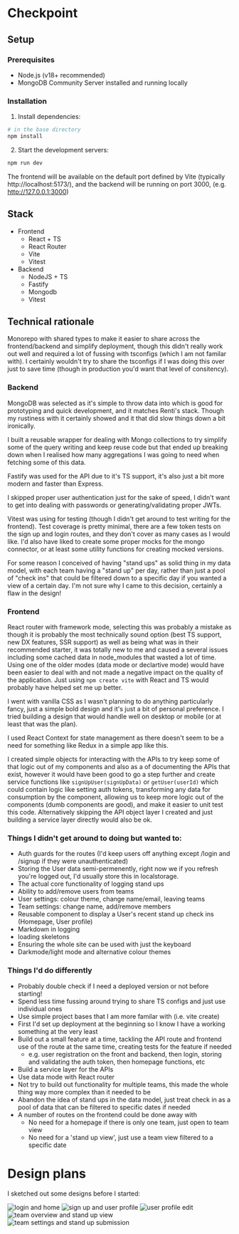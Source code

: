 # Checkpoint

## Setup

### Prerequisites

- Node.js (v18+ recommended)
- MongoDB Community Server installed and running locally

### Installation

1. Install dependencies:

```bash
# in the base directory
npm install
```

2. Start the development servers:

```bash
npm run dev
```

The frontend will be available on the default port defined by Vite (typically http://localhost:5173/), and the backend will be running on port 3000, (e.g. http://127.0.0.1:3000)

## Stack

- Frontend
  - React + TS
  - React Router
  - Vite
  - Vitest
- Backend
  - NodeJS + TS
  - Fastify
  - Mongodb
  - Vitest

## Technical rationale

Monorepo with shared types to make it easier to share across the frontend/backend and simplify deployment, though this didn't really work out well and required a lot of fussing with tsconfigs (which I am not familar with). I certainly wouldn't try to share the tsconfigs if I was doing this over just to save time (though in production you'd want that level of consitency).

### Backend

MongoDB was selected as it's simple to throw data into which is good for prototyping and quick development, and it matches Renti's stack. Though my rustiness with it certainly showed and it that did slow things down a bit ironically.

I built a reusable wrapper for dealing with Mongo collections to try simplify some of the query writing and keep reuse code but that ended up breaking down when I realised how many aggregations I was going to need when fetching some of this data.

Fastify was used for the API due to it's TS support, it's also just a bit more modern and faster than Express.

I skipped proper user authentication just for the sake of speed, I didn't want to get into dealing with passwords or generating/validating proper JWTs.

Vitest was using for testing (though I didn't get around to test writing for the frontend).
Test coverage is pretty minimal, there are a few token tests on the sign up and login routes, and they don't cover as many cases as I would like.
I'd also have liked to create some proper mocks for the mongo connector, or at least some utility functions for creating mocked versions.

For some reason I conceived of having "stand ups" as solid thing in my data model, with each team having a "stand up" per day, rather than just a pool of "check ins" that could be filtered down to a specific day if you wanted a view of a certain day. I'm not sure why I came to this decision, certainly a flaw in the design!

### Frontend

React router with framework mode, selecting this was probably a mistake as though it is probably the most technically sound option (best TS support, new DX features, SSR support) as well as being what was in their recommended starter, it was totally new to me and caused a several issues including some cached data in node_modules that wasted a lot of time. Using one of the older modes (data mode or declartive mode) would have been easier to deal with and not made a negative impact on the quality of the application.
Just using `npm create vite` with React and TS would probably have helped set me up better.

I went with vanilla CSS as I wasn't planning to do anything particularly fancy, just a simple bold design and it's just a bit of personal preference.
I tried building a design that would handle well on desktop or mobile (or at least that was the plan).

I used React Context for state management as there doesn't seem to be a need for something like Redux in a simple app like this.

I created simple objects for interacting with the APIs to try keep some of that logic out of my components and also as a of documenting the APIs that exist, however it would have been good to go a step further and create service functions like `signUpUser(signUpData)` or `getUser(userId)` which could contain logic like setting auth tokens, transforming any data for consumption by the component, allowing us to keep more logic out of the components (dumb components are good), and make it easier to unit test this code. Alternatively skipping the API object layer I created and just building a service layer directly would also be ok.

### Things I didn't get around to doing but wanted to:

- Auth guards for the routes (I'd keep users off anything except /login and /signup if they were unauthenticated)
- Storing the User data semi-permenently, right now we if you refresh you're logged out, I'd usually store this in localstorage.
- The actual core functionality of logging stand ups
- Ability to add/remove users from teams
- User settings: colour theme, change name/email, leaving teams
- Team settings: change name, add/remove members
- Reusable component to display a User's recent stand up check ins (Homepage, User profile)
- Markdown in logging
- loading skeletons
- Ensuring the whole site can be used with just the keyboard
- Darkmode/light mode and alternative colour themes

### Things I'd do differently

- Probably double check if I need a deployed version or not before starting!
- Spend less time fussing around trying to share TS configs and just use individual ones
- Use simple project bases that I am more familar with (i.e. vite create)
- First I'd set up deployment at the beginning so I know I have a working something at the very least
- Build out a small feature at a time, tackling the API route and frontend use of the route at the same time, creating tests for the feature if needed
  - e.g. user registration on the front and backend, then login, storing and validating the auth token, then homepage functions, etc
- Build a service layer for the APIs
- Use data mode with React router
- Not try to build out functionality for multiple teams, this made the whole thing way more complex than it needed to be
- Abandon the idea of stand ups in the data model, just treat check in as a pool of data that can be filtered to specific dates if needed
- A number of routes on the frontend could be done away with
  - No need for a homepage if there is only one team, just open to team view
  - No need for a 'stand up view', just use a team view filtered to a specific date

# Design plans

I sketched out some designs before I started:

![login and home](./designs/login%20and%20home.PNG)
![sign up and user profile](./designs/regsiteration%20and%20user%20profile.PNG)
![user profile edit](./designs/user%20profile%20edit.png)
![team overview and stand up view](./designs/team%20overview%20and%20stand%20up%20view.PNG)
![team settings and stand up submission](./designs/team%20settings%20and%20stand%20up%20submission.PNG)
